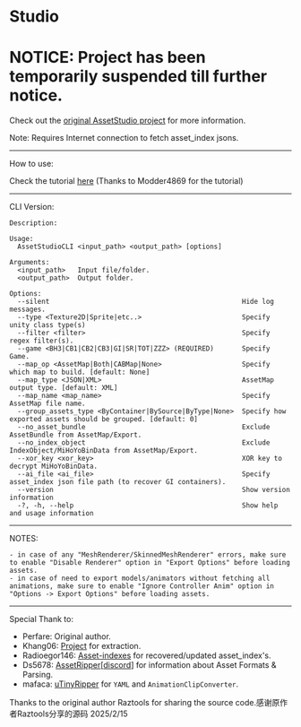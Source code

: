 # Studio

# NOTICE: Project has been temporarily suspended till further notice.

Check out the [original AssetStudio project](https://github.com/Perfare/AssetStudio) for more information.

Note: Requires Internet connection to fetch asset_index jsons.
_____________________________________________________________________________________________________________________________
How to use:

Check the tutorial [here](https://gist.github.com/Modder4869/0f5371f8879607eb95b8e63badca227e) (Thanks to Modder4869 for the tutorial)
_____________________________________________________________________________________________________________________________
CLI Version:
```
Description:

Usage:
  AssetStudioCLI <input_path> <output_path> [options]

Arguments:
  <input_path>   Input file/folder.
  <output_path>  Output folder.

Options:
  --silent                                                Hide log messages.
  --type <Texture2D|Sprite|etc..>                         Specify unity class type(s)
  --filter <filter>                                       Specify regex filter(s).
  --game <BH3|CB1|CB2|CB3|GI|SR|TOT|ZZZ> (REQUIRED)       Specify Game.
  --map_op <AssetMap|Both|CABMap|None>                    Specify which map to build. [default: None]
  --map_type <JSON|XML>                                   AssetMap output type. [default: XML]
  --map_name <map_name>                                   Specify AssetMap file name.
  --group_assets_type <ByContainer|BySource|ByType|None>  Specify how exported assets should be grouped. [default: 0]
  --no_asset_bundle                                       Exclude AssetBundle from AssetMap/Export.
  --no_index_object                                       Exclude IndexObject/MiHoYoBinData from AssetMap/Export.
  --xor_key <xor_key>                                     XOR key to decrypt MiHoYoBinData.
  --ai_file <ai_file>                                     Specify asset_index json file path (to recover GI containers).
  --version                                               Show version information
  -?, -h, --help                                          Show help and usage information
```
_____________________________________________________________________________________________________________________________
NOTES:
```
- in case of any "MeshRenderer/SkinnedMeshRenderer" errors, make sure to enable "Disable Renderer" option in "Export Options" before loading assets.
- in case of need to export models/animators without fetching all animations, make sure to enable "Ignore Controller Anim" option in "Options -> Export Options" before loading assets.
```
_____________________________________________________________________________________________________________________________
Special Thank to:
- Perfare: Original author.
- Khang06: [Project](https://github.com/khang06/genshinblkstuff) for extraction.
- Radioegor146: [Asset-indexes](https://github.com/radioegor146/gi-asset-indexes) for recovered/updated asset_index's.
- Ds5678: [AssetRipper](https://github.com/AssetRipper/AssetRipper)[[discord](https://discord.gg/XqXa53W2Yh)] for information about Asset Formats & Parsing.
- mafaca: [uTinyRipper](https://github.com/mafaca/UtinyRipper) for `YAML` and `AnimationClipConverter`. 



Thanks to the original author Raztools for sharing the source code.感谢原作者Raztools分享的源码             2025/2/15
